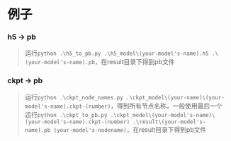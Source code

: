 # 例子

### h5 -> pb
> 运行```python .\h5_to_pb.py .\h5_model\(your-model's-name).h5 .\(your-model's-name).pb```，在result目录下得到pb文件


### ckpt -> pb
> 运行```python .\ckpt_node_names.py .\ckpt_model\(your-name)\(your-model's-name).ckpt-(number)```，得到所有节点名称，一般使用最后一个</br>
> 运行```python .\ckpt_to_pb.py .\ckpt_model\(your-model's-name)\(your-model's-name).ckpt-(number) .\result\(your-model's-name).pb (your-model's-nodename)```，在result目录下得到pb文件
